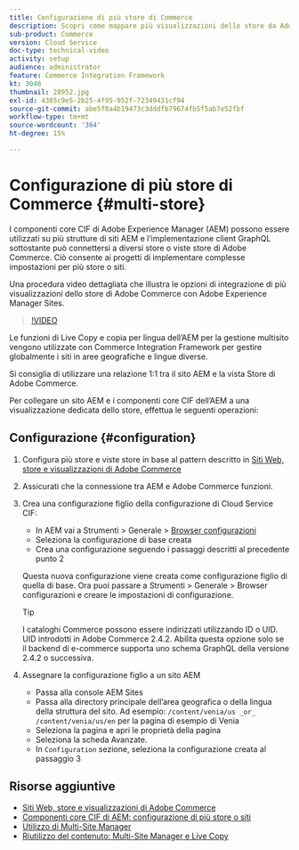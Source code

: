 ```yaml
---
title: Configurazione di più store di Commerce
description: Scopri come mappare più visualizzazioni dello store da Adobe Commerce a Adobe Experience Manager. Questo consente ai progetti di supportare casi d’uso multi-tenant e multilingue.
sub-product: Commerce
version: Cloud Service
doc-type: technical-video
activity: setup
audience: administrator
feature: Commerce Integration Framework
kt: 3046
thumbnail: 28952.jpg
exl-id: 4385c9e5-2b25-4f95-952f-72349431cf94
source-git-commit: abe5f8a4b19473c3dddfb79674fb5f5ab7e52fbf
workflow-type: tm+mt
source-wordcount: '364'
ht-degree: 15%

---
```


# Configurazione di più store di Commerce {#multi-store}

I componenti core CIF di Adobe Experience Manager (AEM) possono essere utilizzati su più strutture di siti AEM e l’implementazione client GraphQL sottostante può connettersi a diversi store o viste store di Adobe Commerce. Ciò consente ai progetti di implementare complesse impostazioni per più store o siti.

Una procedura video dettagliata che illustra le opzioni di integrazione di più visualizzazioni dello store di Adobe Commerce con Adobe Experience Manager Sites.

>[!VIDEO](https://video.tv.adobe.com/v/28952/?quality=12)

Le funzioni di Live Copy e copia per lingua dell’AEM per la gestione multisito vengono utilizzate con Commerce Integration Framework per gestire globalmente i siti in aree geografiche e lingue diverse.

Si consiglia di utilizzare una relazione 1:1 tra il sito AEM e la vista Store di Adobe Commerce.

Per collegare un sito AEM e i componenti core CIF dell’AEM a una visualizzazione dedicata dello store, effettua le seguenti operazioni:

## Configurazione {#configuration}

1. Configura più store e viste store in base al pattern descritto in [Siti Web, store e visualizzazioni di Adobe Commerce](https://experienceleague.adobe.com/docs/commerce-admin/start/setup/websites-stores-views.html)

2. Assicurati che la connessione tra AEM e Adobe Commerce funzioni.

3. Crea una configurazione figlio della configurazione di Cloud Service CIF:

   * In AEM vai a Strumenti > Generale > [Browser configurazioni](/help/implementing/developing/introduction/configurations.md#using-configuration-browser)
   * Seleziona la configurazione di base creata
   * Crea una configurazione seguendo i passaggi descritti al precedente punto 2

   Questa nuova configurazione viene creata come configurazione figlio di quella di base. Ora puoi passare a Strumenti > Generale > Browser configurazioni e creare le impostazioni di configurazione.

   >[!TIP]
   >
   > I cataloghi Commerce possono essere indirizzati utilizzando ID o UID. UID introdotti in Adobe Commerce 2.4.2. Abilita questa opzione solo se il backend di e-commerce supporta uno schema GraphQL della versione 2.4.2 o successiva.

4. Assegnare la configurazione figlio a un sito AEM

   * Passa alla console AEM Sites
   * Passa alla directory principale dell’area geografica o della lingua della struttura del sito. Ad esempio: `/content/venia/us _or_ /content/venia/us/en` per la pagina di esempio di Venia
   * Seleziona la pagina e apri le proprietà della pagina
   * Seleziona la scheda Avanzate.
   * In `Configuration` sezione, seleziona la configurazione creata al passaggio 3

## Risorse aggiuntive

* [Siti Web, store e visualizzazioni di Adobe Commerce](https://experienceleague.adobe.com/docs/commerce-admin/start/setup/websites-stores-views.html)
* [Componenti core CIF di AEM: configurazione di più store o siti](https://github.com/adobe/aem-core-cif-components#multi-store--site-configuration)
* [Utilizzo di Multi-Site Manager](https://experienceleague.adobe.com/docs/experience-manager-learn/sites/translation/multi-site-manager-feature-video-use.html)
* [Riutilizzo del contenuto: Multi-Site Manager e Live Copy](/help/sites-cloud/administering/msm/overview.md)
